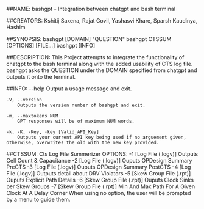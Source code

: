 ##NAME:
	bashgpt - Integration between chatgpt and bash terminal

##CREATORS:
	Kshitij Saxena, Rajat Govil, Yashasvi Khare, Sparsh Kaudinya, Hashim 

##SYNOPSIS:
	bashgpt [DOMAIN] "QUESTION"
	bashgpt CTSSUM [OPTIONS] [FILE...]
	bashgpt [INFO]

##DESCRIPTION: 
	This Project attempts to integrate the functionality of chatgpt to the bash terminal along with the added usability of CTS log file.
	bashgpt asks the QUESTION under the DOMAIN specified from chatgpt and outputs it onto the terminal.

##INFO:
	--help 
		Output a usage message and exit.
	
	-V, --version
		Outputs the version number of bashgpt and exit.
	
	-m, --maxtokens NUM
		GPT responses will be of maximum NUM words.
		
	-k, -K, -Key, -key [Valid_API_Key]
		Outputs your current API key being used if no arguement given, otherwise, overwrites the old with the new key provided.
		
##CTSSUM:
	Cts Log File Summerizer
	OPTIONS:
		-1 [Log File (.logv)]
			Outputs Cell Count & Capacitance
		-2 [Log File (.logv)]
			Ouputs OPDesign Summary PreCTS
		-3 [Log File (.logv)]
			Ouputs OPDesign Summary PostCTS
		-4 [Log File (.logv)]
			Outputs detail about DRV Violators
		-5 [Skew Group File (.rpt)]
			Ouputs Explicit Path Details
		-6 [Skew Group File (.rpt)]
			Ouputs Clock Sinks per Skew Groups
		-7 [Skew Group File (.rpt)]
			Min And Max Path For A Given Clock At A Delay Corner
		When using no option, the user will be prompted by a menu to guide them.
